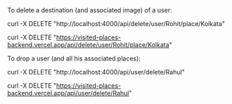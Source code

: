 To delete a destination (and associated image) of a user:

curl -X DELETE "http://localhost:4000/api/delete/user/Rohit/place/Kolkata"

curl -X DELETE "https://visited-places-backend.vercel.app/api/delete/user/Rohit/place/Kolkata"

To drop a user (and all his associated places):

curl -X DELETE "http://localhost:4000/api/user/delete/Rahul"

curl -X DELETE "https://visited-places-backend.vercel.app/api/user/delete/Rahul"